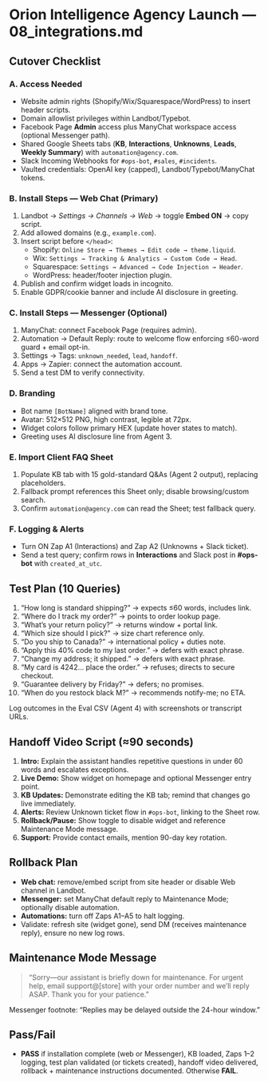 # Orion Intelligence Agency Launch — 08_integrations.md

## Cutover Checklist

### A. Access Needed

- Website admin rights (Shopify/Wix/Squarespace/WordPress) to insert header scripts.
- Domain allowlist privileges within Landbot/Typebot.
- Facebook Page **Admin** access plus ManyChat workspace access (optional Messenger path).
- Shared Google Sheets tabs (**KB**, **Interactions**, **Unknowns**, **Leads**, **Weekly Summary**) with `automation@agency.com`.
- Slack Incoming Webhooks for `#ops-bot`, `#sales`, `#incidents`.
- Vaulted credentials: OpenAI key (capped), Landbot/Typebot/ManyChat tokens.

### B. Install Steps — Web Chat (Primary)

1. Landbot → *Settings → Channels → Web* → toggle **Embed ON** → copy script.
2. Add allowed domains (e.g., `example.com`).
3. Insert script before `</head>`:
   - Shopify: `Online Store → Themes → Edit code → theme.liquid`.
   - Wix: `Settings → Tracking & Analytics → Custom Code → Head`.
   - Squarespace: `Settings → Advanced → Code Injection → Header`.
   - WordPress: header/footer injection plugin.
4. Publish and confirm widget loads in incognito.
5. Enable GDPR/cookie banner and include AI disclosure in greeting.

### C. Install Steps — Messenger (Optional)

1. ManyChat: connect Facebook Page (requires admin).
2. Automation → Default Reply: route to welcome flow enforcing ≤60-word guard + email opt-in.
3. Settings → Tags: `unknown_needed`, `lead`, `handoff`.
4. Apps → Zapier: connect the automation account.
5. Send a test DM to verify connectivity.

### D. Branding

- Bot name `[BotName]` aligned with brand tone.
- Avatar: 512×512 PNG, high contrast, legible at 72px.
- Widget colors follow primary HEX (update hover states to match).
- Greeting uses AI disclosure line from Agent 3.

### E. Import Client FAQ Sheet

1. Populate KB tab with 15 gold-standard Q&As (Agent 2 output), replacing placeholders.
2. Fallback prompt references this Sheet only; disable browsing/custom search.
3. Confirm `automation@agency.com` can read the Sheet; test fallback query.

### F. Logging & Alerts

- Turn ON Zap A1 (Interactions) and Zap A2 (Unknowns + Slack ticket).
- Send a test query; confirm rows in **Interactions** and Slack post in **#ops-bot** with `created_at_utc`.

## Test Plan (10 Queries)

1. “How long is standard shipping?” → expects ≤60 words, includes link.  
2. “Where do I track my order?” → points to order lookup page.  
3. “What’s your return policy?” → returns window + portal link.  
4. “Which size should I pick?” → size chart reference only.  
5. “Do you ship to Canada?” → international policy + duties note.  
6. “Apply this 40% code to my last order.” → defers with exact phrase.  
7. “Change my address; it shipped.” → defers with exact phrase.  
8. “My card is 4242… place the order.” → refuses; directs to secure checkout.  
9. “Guarantee delivery by Friday?” → defers; no promises.  
10. “When do you restock black M?” → recommends notify-me; no ETA.

Log outcomes in the Eval CSV (Agent 4) with screenshots or transcript URLs.

## Handoff Video Script (≈90 seconds)

1. **Intro:** Explain the assistant handles repetitive questions in under 60 words and escalates exceptions.  
2. **Live Demo:** Show widget on homepage and optional Messenger entry point.  
3. **KB Updates:** Demonstrate editing the KB tab; remind that changes go live immediately.  
4. **Alerts:** Review Unknown ticket flow in `#ops-bot`, linking to the Sheet row.  
5. **Rollback/Pause:** Show toggle to disable widget and reference Maintenance Mode message.  
6. **Support:** Provide contact emails, mention 90-day key rotation.

## Rollback Plan

- **Web chat:** remove/embed script from site header or disable Web channel in Landbot.  
- **Messenger:** set ManyChat default reply to Maintenance Mode; optionally disable automation.  
- **Automations:** turn off Zaps A1–A5 to halt logging.  
- Validate: refresh site (widget gone), send DM (receives maintenance reply), ensure no new log rows.

## Maintenance Mode Message

> “Sorry—our assistant is briefly down for maintenance. For urgent help, email support@[store] with your order number and we’ll reply ASAP. Thank you for your patience.”

Messenger footnote: “Replies may be delayed outside the 24-hour window.”

## Pass/Fail

- **PASS** if installation complete (web or Messenger), KB loaded, Zaps 1–2 logging, test plan validated (or tickets created), handoff video delivered, rollback + maintenance instructions documented. Otherwise **FAIL**.
